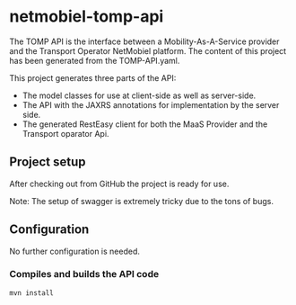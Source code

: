 # netmobiel-tomp-api

The TOMP API is the interface between a Mobility-As-A-Service provider and the Transport Operator NetMobiel  platform. The content of this project has been generated from the TOMP-API.yaml. 

This project generates three parts of the API:
* The model classes for use at client-side as well as server-side.
* The API with the JAXRS annotations for implementation by the server side.
* The generated RestEasy client for both the MaaS Provider and the Transport oparator Api.

## Project setup
After checking out from GitHub the project is ready for use.

Note: The setup of swagger is extremely tricky due to the tons of bugs.

## Configuration
No further configuration is needed. 

### Compiles and builds the API code 
```
mvn install
```

